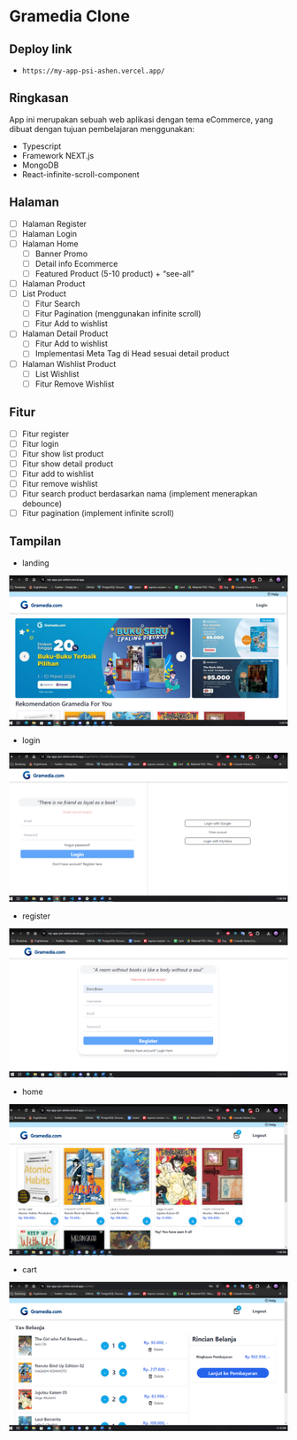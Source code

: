 # Gramedia Clone

## Deploy link

- `https://my-app-psi-ashen.vercel.app/`

## Ringkasan

App ini merupakan sebuah web aplikasi dengan tema eCommerce, yang dibuat dengan tujuan pembelajaran menggunakan:

- Typescript
- Framework NEXT.js
- MongoDB
- React-infinite-scroll-component

## Halaman

- [ ] Halaman Register
- [ ] Halaman Login
- [ ] Halaman Home
  - [ ] Banner Promo
  - [ ] Detail info Ecommerce
  - [ ] Featured Product (5-10 product) + “see-all”
- [ ] Halaman Product
- [ ] List Product
  - [ ] Fitur Search
  - [ ] Fitur Pagination (menggunakan infinite scroll)
  - [ ] Fitur Add to wishlist
- [ ] Halaman Detail Product
  - [ ] Fitur Add to wishlist
  - [ ] Implementasi Meta Tag di Head sesuai detail product
- [ ] Halaman Wishlist Product
  - [ ] List Wishlist
  - [ ] Fitur Remove Wishlist

## Fitur

- [ ] Fitur register
- [ ] Fitur login
- [ ] Fitur show list product
- [ ] Fitur show detail product
- [ ] Fitur add to wishlist
- [ ] Fitur remove wishlist
- [ ] Fitur search product berdasarkan nama (implement menerapkan debounce)
- [ ] Fitur pagination (implement infinite scroll)

## Tampilan

- landing

![Open in Visual Studio Code](/assets/landing.PNG)

- login

![Open in Visual Studio Code](/assets/login.PNG)

- register

![Open in Visual Studio Code](/assets/register.PNG)

- home

![Open in Visual Studio Code](/assets/home.PNG)

- cart

![Open in Visual Studio Code](/assets/cart.PNG)
